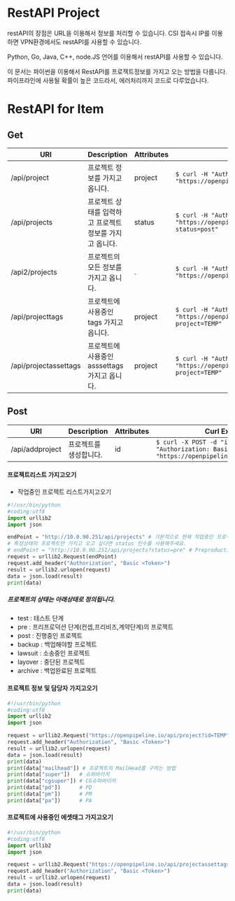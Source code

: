 # RestAPI Project
restAPI의 장점은 URL을 이용해서 정보를 처리할 수 있습니다.
CSI 접속시 IP를 이용하면 VPN환경에서도 restAPI를 사용할 수 있습니다.

Python, Go, Java, C++, node.JS 언어를 이용해서 restAPI를 사용할 수 있습니다.

이 문서는 파이썬을 이용해서 RestAPI를 프로젝트정보를 가지고 오는 방법을 다룹니다.
파이프라인에 사용될 확률이 높은 코드라서, 에러처리까지 코드로 다루었습니다.

# RestAPI for Item

## Get

| URI | Description | Attributes | Curl Example |
| --- | --- | --- | --- |
| /api/project | 프로젝트 정보를 가지고 옵니다. | project | `$ curl -H "Authorization: Basic <Token>" "https://openpipeline.io/api/project?id=TEMP"` |
| /api/projects | 프로젝트 상태를 입력하고 프로젝트 정보를 가지고 옵니다. | status | `$ curl -H "Authorization: Basic <Token>" "https://openpipeline.io/api/projects?status=post"` |
| /api2/projects | 프로젝트의 모든 정보를 가지고 옵니다. | . | `$ curl -H "Authorization: Basic <Token>" "https://openpipeline.io/api2/projects"` |
| /api/projecttags | 프로젝트에 사용중인 tags 가지고 옵니다. | project | `$ curl -H "Authorization: Basic <Token>" "https://openpipeline.io/api/projecttags?project=TEMP"` |
| /api/projectassettags | 프로젝트에 사용중인 asssettags 가지고 옵니다. | project | `$ curl -H "Authorization: Basic <Token>" "https://openpipeline.io/api/projectassettags?project=TEMP"` |

## Post

| URI | Description | Attributes | Curl Example |
| --- | --- | --- | --- |
| /api/addproject | 프로젝트를 생성합니다. | id | `$ curl -X POST -d "id=TEMP" -H "Authorization: Basic <Token>" "https://openpipeline.io/api/addproject"` |

#### 프로젝트리스트 가지고오기
- 작업중인 프로젝트 리스트가지고오기

```python
#!/usr/bin/python
#coding:utf8
import urllib2
import json

endPoint = "http://10.0.90.251/api/projects" # 기본적으로 현재 작업중인 프로젝트를 가지고옵니다.(pre + post + backup상태)
# 특정상태의 프로젝트만 가지고 오고 싶다면 status 인수를 사용해주세요.
# endPoint = "http://10.0.90.251/api/projects?status=pre" # Preproduction 상태를 가진 프로젝트를 가지고 옵니다.
request = urllib2.Request(endPoint)
request.add_header("Authorization", "Basic <Token>")
result = urllib2.urlopen(request)
data = json.load(result)
print(data)
```

##### 프로젝트의 상태는 아래상태로 정의됩니다.
- test : 테스트 단계
- pre : 프리프로덕션 단계(컨셉,프리비즈,계약단계)의 프로젝트
- post : 진행중인 프로젝트
- backup : 백업해야할 프로젝트
- lawsuit : 소송중인 프로젝트
- layover : 중단된 프로젝트
- archive : 백업완료된 프로젝트


#### 프로젝트 정보 및 담당자 가지고오기
```python
#!/usr/bin/python
#coding:utf8
import urllib2
import json

request = urllib2.Request("https://openpipeline.io/api/project?id=TEMP") # TEMP 프로젝트 자료구조를 가지고 옵니다.
request.add_header("Authorization", "Basic <Token>")
result = urllib2.urlopen(request)
data = json.load(result)
print(data)
print(data["mailhead"]) # 프로젝트의 MailHead를 구하는 방법
print(data["super"])   # 슈퍼바이저
print(data["cgsuper"]) # CG슈퍼바이저
print(data["pd"])      # PD
print(data["pm"])      # PM
print(data["pa"])      # PA
```

#### 프로젝트에 사용중인 에셋태그 가지고오기
```python
#!/usr/bin/python
#coding:utf8
import urllib2
import json

request = urllib2.Request("https://openpipeline.io/api/projectassettags?project=TEMP")
request.add_header("Authorization", "Basic <Token>")
result = urllib2.urlopen(request)
data = json.load(result)
print(data)
```